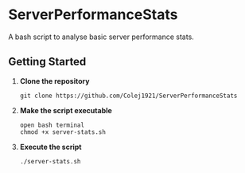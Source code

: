 # ServerPerformanceStats
A bash script to analyse basic server performance stats.  

## Getting Started
1. **Clone the repository**
    ```
    git clone https://github.com/Colej1921/ServerPerformanceStats
    ```

2. **Make the script executable**
    ```
    open bash terminal
    chmod +x server-stats.sh
    ```
3. **Execute the script**  
    ```
    ./server-stats.sh